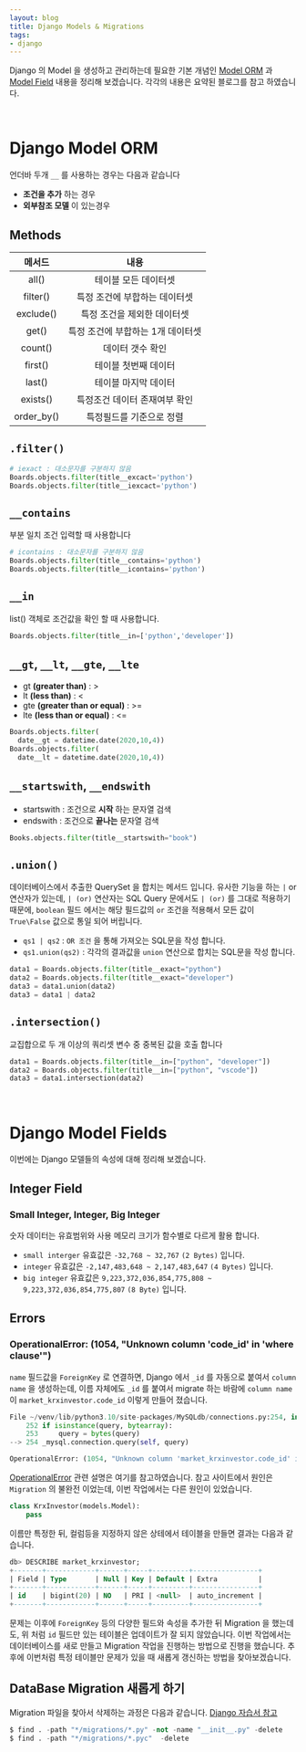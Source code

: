 ```yaml
---
layout: blog
title: Django Models & Migrations
tags:
- django
---
```


Django 의 Model 을 생성하고 관리하는데 필요한 기본 개념인 [Model ORM](https://velog.io/@may_soouu/Django-%EB%A9%94%EC%86%8C%EB%93%9C-%EC%A0%95%EB%A6%AC) 과
[Model Field](https://velog.io/@qlgks1/Django-Model-%ED%95%84%EB%93%9Cfiled-%EB%AA%A8%EC%9D%8C%EC%A7%91) 내용을 정리해 보겠습니다. 각각의 내용은 요약된 블로그를 참고 하였습니다. 

<br/>

# Django Model ORM
언더바 두개 `__` 를 사용하는 경우는 다음과 같습니다
- **<span style="color:var(--strong);">조건을 추가</span>** 하는 경우
- **<span style="color:var(--strong);">외부참조 모델</span>** 이 있는경우

## Methods
| **메서드**| **내용**                   |
|:--------:|:-------------------------:|
|all()     |테이블 모든 데이터셋           |
|filter()  |특정 조건에 부합하는 데이터셋    |
|exclude() |특정 조건을 제외한 데이터셋     |
|get()     |특정 조건에 부합하는 1개 데이터셋|
|count()   |데이터 갯수 확인              |
|first()   |테이블 첫번째 데이터           |
|last()    |테이블 마지막 데이터           |
|exists()  |특정조건 데이터 존재여부 확인    |
|order_by()|특정필드를 기준으로 정렬        |

## `.filter()`
```python
# iexact : 대소문자를 구분하지 않음
Boards.objects.filter(title__excact='python')
Boards.objects.filter(title__iexcact='python')
```

## `__contains`
부분 일치 조건 입력할 때 사용합니다
```python
# icontains : 대소문자를 구분하지 않음
Boards.objects.filter(title__contains='python')
Boards.objects.filter(title__icontains='python')
```

## `__in`
list() 객체로 조건값을 확인 할 때 사용합니다.
```python
Boards.objects.filter(title__in=['python','developer'])
```

## `__gt`, `__lt`, `__gte`, `__lte`
- gt **(greater than)** : >
- lt **(less than)** : <
- gte **(greater than or equal)** : >=
- lte **(less than or equal)** : <=
```python
Boards.objects.filter(
  date__gt = datetime.date(2020,10,4))
Boards.objects.filter(
  date__lt = datetime.date(2020,10,4))
```

## `__startswith`, `__endswith`
- startswith : 조건으로 **<span style="color:var(--accent);">시작</span>** 하는 문자열 검색
- endswith : 조건으로 **<span style="color:var(--accent);">끝나는</span>** 문자열 검색
```python
Books.objects.filter(title__startswith="book")
```

## `.union()`
데이터베이스에서 추출한 QuerySet 을 합치는 메서드 입니다. 유사한 기능을 하는 `|` or 연산자가 있는데, `| (or)` 연산자는 SQL Query 문에서도 `| (or)` 를 그대로 적용하기 때문에, `boolean` 필드 에서는 해당 필드값의 `or` 조건을 적용해서 모든 값이 `True\False` 값으로 통일 되어 버립니다.
- `qs1 | qs2` : `OR 조건` 을 통해 가져오는 SQL문을 작성 합니다.
- `qs1.union(qs2)` : 각각의 결과값을 `union` 연산으로 합치는 SQL문을 작성 합니다.
```python
data1 = Boards.objects.filter(title__exact="python")
data2 = Boards.objects.filter(title__exact="developer")
data3 = data1.union(data2)
data3 = data1 | data2  
```

## `.intersection()`
교집합으로 두 개 이상의 쿼리셋 변수 중 중복된 값을 호출 합니다
```python
data1 = Boards.objects.filter(title__in=["python", "developer"])
data2 = Boards.objects.filter(title__in=["python", "vscode"])
data3 = data1.intersection(data2)
```

<br/>

# Django Model Fields
이번에는 Django 모델들의 속성에 대해 정리해 보겠습니다.

## Integer Field
### Small Integer, Integer, Big Integer
숫자 데이터는 유효범위와 사용 메모리 크기가 함수별로 다르게 활용 합니다.
- `small interger` 유효값은 `-32,768 ~ 32,767` `(2 Bytes)` 입니다.
- `integer` 유효값은 `-2,147,483,648 ~ 2,147,483,647` `(4 Bytes)` 입니다.
- `big integer` 유효값은 `9,223,372,036,854,775,808 ~ 9,223,372,036,854,775,807` `(8 Byte)` 입니다.

## Errors
### OperationalError: (1054, "Unknown column 'code_id' in 'where clause'")
`name` 필드값을 `ForeignKey` 로 연결하면, Django 에서 `_id` 를 자동으로 붙여서 `column name` 을 생성하는데, 이름 자체에도 `_id` 를 붙여서 migrate 하는 바람에 `column name` 이 `market_krxinvestor.code_id` 이렇게 만들어 졌습니다. 

```python
File ~/venv/lib/python3.10/site-packages/MySQLdb/connections.py:254, in Connection.query(self, query)
    252 if isinstance(query, bytearray):
    253     query = bytes(query)
--> 254 _mysql.connection.query(self, query)

OperationalError: (1054, "Unknown column 'market_krxinvestor.code_id' in 'where clause'")
```

[OperationalError](https://phin09.tistory.com/59) 관련 설명은 여기를 참고하였습니다. 참고 사이트에서 원인은 `Migration` 의 불완전 이었는데, 이번 작업에서는 다른 원인이 있었습니다.

```python
class KrxInvestor(models.Model):
    pass
```

이름만 특정한 뒤, 컬럼등을 지정하지 않은 상테에서 테이블을 만들면 결과는 다음과 같습니다.

```sql
db> DESCRIBE market_krxinvestor;
+-------+------------+------+-----+---------+----------------+
| Field | Type       | Null | Key | Default | Extra          |
+-------+------------+------+-----+---------+----------------+
| id    | bigint(20) | NO   | PRI | <null>  | auto_increment |
+-------+------------+------+-----+---------+----------------+
```

문제는 이후에 `ForeignKey` 등의 다양한 필드와 속성을 추가한 뒤 Migration 을 했는데도, 위 처럼 `id` 필드만 있는 테이블은 업데이트가 잘 되지 않았습니다. 이번 작업에서는 데이터베이스를 새로 만들고 Migration 작업을 진행하는 방법으로 진행을 했습니다. 추후에 이번처럼 특정 테이블만 문제가 있을 때 새롭게 갱신하는 방법을 찾아보겠습니다.

## DataBase Migration 새롭게 하기
Migration 파일을 찾아서 삭제하는 과정은 다음과 같습니다. [Django 자습서 참고](https://wikidocs.net/9926) 

```python
$ find . -path "*/migrations/*.py" -not -name "__init__.py" -delete
$ find . -path "*/migrations/*.pyc"  -delete
```